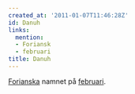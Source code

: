 ```yaml
---
created_at: '2011-01-07T11:46:28Z'
id: Danuh
links:
  mention:
  - Foriansk
  - februari
title: Danuh
---
```


[Forianska] namnet på [februari].

  [Forianska]: Foriansk
  [februari]: februari
